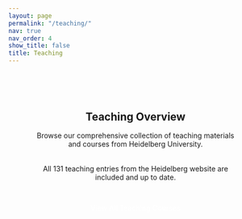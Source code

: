 ```yaml
---
layout: page
permalink: "/teaching/"
nav: true
nav_order: 4
show_title: false
title: Teaching
---
```


<div class="teaching-redirect">
  <h2>Teaching Overview</h2>
  <p>Browse our comprehensive collection of teaching materials and courses from Heidelberg University.</p>
  <p>All 131 teaching entries from the Heidelberg website are included and up to date.</p>
  <a href="/ag-comp-arith-geom/teaching/" class="btn btn-primary">View All Teaching Courses</a>
</div>

<style>
.teaching-redirect {
  text-align: center;
  padding: 3rem;
}

.teaching-redirect h2 {
  margin-bottom: 1rem;
  color: var(--text-color);
}

.teaching-redirect p {
  margin-bottom: 2rem;
  color: var(--text-muted);
}

.teaching-redirect .btn {
  display: inline-block;
  padding: 0.75rem 1.5rem;
  background: var(--primary-color);
  color: white;
  text-decoration: none;
  border-radius: 0.5rem;
  font-weight: 500;
  transition: background-color 0.2s ease;
}

.teaching-redirect .btn:hover {
  background: var(--primary-color-dark);
}
</style>

